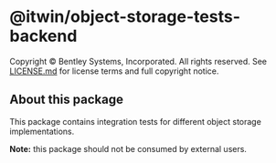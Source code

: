# @itwin/object-storage-tests-backend

Copyright © Bentley Systems, Incorporated. All rights reserved. See [LICENSE.md](./LICENSE.md) for license terms and full copyright notice.

## About this package

This package contains integration tests for different object storage implementations.

**Note:** this package should not be consumed by external users.
